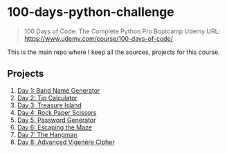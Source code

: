 # 100-days-python-challenge
> 100 Days of Code: The Complete Python Pro Bootcamp
> Udemy URL: https://www.udemy.com/course/100-days-of-code/

This is the main repo where I keep all the sources, projects for this course.

## Projects
1. [Day 1: Band Name Generator](Day-1)
2. [Day 2: Tip Calculator](Day-2)
3. [Day 3: Treasure Island](Day-3)
4. [Day 4: Rock Paper Scissors](Day-4)
5. [Day 5: Password Generator](Day-5)
6. [Day 6: Escaping the Maze](Day-6)
7. [Day 7: The Hangman](Day-7)
8. [Day 8: Advanced Vigenère Cipher](Day-8)

